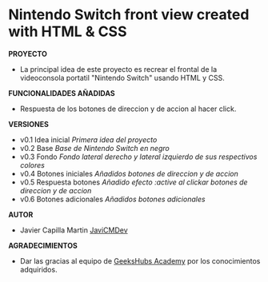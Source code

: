 # Nintendo Switch front view created with HTML & CSS
**PROYECTO**
- La principal idea de este proyecto es recrear el frontal de la videoconsola portatil "Nintendo Switch" usando HTML y CSS.

**FUNCIONALIDADES AÑADIDAS**
- Respuesta de los botones de direccion y de accion al hacer click.

**VERSIONES**

- v0.1 Idea inicial *Primera idea del proyecto*
- v0.2 Base *Base de Nintendo Switch en negro*
- v0.3 Fondo *Fondo lateral derecho y lateral izquierdo de sus respectivos colores*
- v0.4 Botones iniciales *Añadidos botones de direccion y de accion*
- v0.5 Respuesta botones *Añadido efecto :active al clickar botones de direccion y de accion*
- v0.6 Botones adicionales *Añadidos botones adicionales*

**AUTOR**
- Javier Capilla Martin <a href="https://github.com/JaviCMdev">JaviCMDev</a>

**AGRADECIMIENTOS**
- Dar las gracias al equipo de <a href="https://geekshubsacademy.com/">GeeksHubs Academy</a> por los conocimientos adquiridos.
